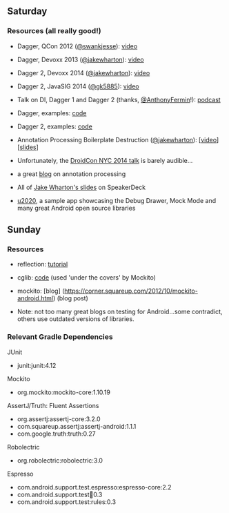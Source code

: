 ## Saturday

### Resources (all really good!)

* Dagger, QCon 2012 ([@swankjesse](https://github.com/swankjesse)): [video](http://www.infoq.com/presentations/Dagger)
* Dagger, Devoxx 2013 ([@jakewharton](https://github.com/jakewharton)): [video](https://www.parleys.com/tutorial/architecting-android-applications-dagger)
* Dagger 2, Devoxx 2014 ([@jakewharton](https://github.com/jakewharton)): [video](https://www.parleys.com/tutorial/5471cdd1e4b065ebcfa1d557/)
* Dagger 2, JavaSIG 2014 ([@gk5885](https://github.com/gk5885)): [video](https://www.youtube.com/watch?v=oK_XtfXPkqw)
* Talk on DI, Dagger 1 and Dagger 2 (thanks, [@AnthonyFermin](https://github.com/AnthonyFermin)!): [podcast](http://fragmentedpodcast.com/episodes/021/)

* Dagger, examples: [code](https://github.com/square/dagger/tree/master/examples)
* Dagger 2, examples: [code](https://github.com/google/dagger/tree/master/examples)

* Annotation Processing Boilerplate Destruction ([@jakewharton](https://github.com/jakewharton)): [[video](https://www.youtube.com/watch?v=dOcs-NKK-RA)] [[slides](https://speakerdeck.com/jakewharton/annotation-processing-boilerplate-destruction-square-waterloo-2014)]
 * Unfortunately, the [DroidCon NYC 2014 talk](https://www.youtube.com/watch?v=tRmJm2_qytM) is barely audible...

* a great [blog](http://securesoftwaredev.com/tag/reflection/) on annotation processing

* All of [Jake Wharton's slides](https://speakerdeck.com/jakewharton) on SpeakerDeck
* [u2020](https://github.com/JakeWharton/u2020), a sample app showcasing the Debug Drawer, Mock Mode and many great Android open source libraries


## Sunday

### Resources

* reflection: [tutorial](https://docs.oracle.com/javase/tutorial/reflect/index.html)

* cglib: [code](https://github.com/cglib/cglib)  (used 'under the covers' by Mockito)

* mockito: [blog] (https://corner.squareup.com/2012/10/mockito-android.html) (blog post)

 * Note: not too many great blogs on testing for Android...some contradict, others use outdated versions of libraries.


### Relevant Gradle Dependencies

JUnit
* junit:junit:4.12

Mockito
* org.mockito:mockito-core:1.10.19

AssertJ/Truth: Fluent Assertions
* org.assertj:assertj-core:3.2.0
* com.squareup.assertj:assertj-android:1.1.1
* com.google.truth:truth:0.27

Robolectric
* org.robolectric:robolectric:3.0

Espresso
* com.android.support.test.espresso:espresso-core:2.2
* com.android.support.test:runner:0.3
* com.android.support.test:rules:0.3
